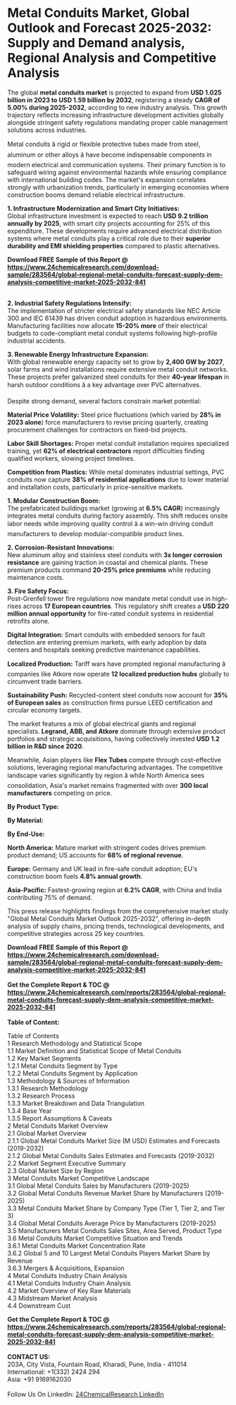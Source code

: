 <h1>Metal Conduits Market, Global Outlook and Forecast 2025-2032: Supply and Demand analysis, Regional Analysis and Competitive Analysis</h1><p>The global <strong>metal conduits market</strong> is projected to expand from <strong>USD 1.025 billion in 2023 to USD 1.59 billion by 2032</strong>, registering a steady <strong>CAGR of 5.00% during 2025-2032</strong>, according to new industry analysis. This growth trajectory reflects increasing infrastructure development activities globally alongside stringent safety regulations mandating proper cable management solutions across industries.</p><p>Metal conduits â rigid or flexible protective tubes made from steel, aluminum or other alloys â have become indispensable components in modern electrical and communication systems. Their primary function is to safeguard wiring against environmental hazards while ensuring compliance with international building codes. The market's expansion correlates strongly with urbanization trends, particularly in emerging economies where construction booms demand reliable electrical infrastructure.</p><p><strong>1. Infrastructure Modernization and Smart City Initiatives:</strong><br>
Global infrastructure investment is expected to reach <strong>USD 9.2 trillion annually by 2025</strong>, with smart city projects accounting for 25% of this expenditure. These developments require advanced electrical distribution systems where metal conduits play a critical role due to their <strong>superior durability and EMI shielding properties</strong> compared to plastic alternatives.</p><div><b>Download FREE Sample of this Report @ 
            <a href="https://www.24chemicalresearch.com/download-sample/283564/global-regional-metal-conduits-forecast-supply-dem-analysis-competitive-market-2025-2032-841">
            https://www.24chemicalresearch.com/download-sample/283564/global-regional-metal-conduits-forecast-supply-dem-analysis-competitive-market-2025-2032-841</a></b></div><br><p><strong>2. Industrial Safety Regulations Intensify:</strong><br>
The implementation of stricter electrical safety standards like NEC Article 300 and IEC 61439 has driven conduit adoption in hazardous environments. Manufacturing facilities now allocate <strong>15-20% more</strong> of their electrical budgets to code-compliant metal conduit systems following high-profile industrial accidents.</p><p><strong>3. Renewable Energy Infrastructure Expansion:</strong><br>
With global renewable energy capacity set to grow by <strong>2,400 GW by 2027</strong>, solar farms and wind installations require extensive metal conduit networks. These projects prefer galvanized steel conduits for their <strong>40-year lifespan</strong> in harsh outdoor conditions â a key advantage over PVC alternatives.</p><p>Despite strong demand, several factors constrain market potential:</p><p><strong>Material Price Volatility:</strong> Steel price fluctuations (which varied by <strong>28% in 2023 alone</strong>) force manufacturers to revise pricing quarterly, creating procurement challenges for contractors on fixed-bid projects.</p><p><strong>Labor Skill Shortages:</strong> Proper metal conduit installation requires specialized training, yet <strong>62% of electrical contractors</strong> report difficulties finding qualified workers, slowing project timelines.</p><p><strong>Competition from Plastics:</strong> While metal dominates industrial settings, PVC conduits now capture <strong>38% of residential applications</strong> due to lower material and installation costs, particularly in price-sensitive markets.</p><p><strong>1. Modular Construction Boom:</strong><br>
The prefabricated buildings market (growing at <strong>6.5% CAGR</strong>) increasingly integrates metal conduits during factory assembly. This shift reduces onsite labor needs while improving quality control â a win-win driving conduit manufacturers to develop modular-compatible product lines.</p><p><strong>2. Corrosion-Resistant Innovations:</strong><br>
New aluminum alloy and stainless steel conduits with <strong>3x longer corrosion resistance</strong> are gaining traction in coastal and chemical plants. These premium products command <strong>20-25% price premiums</strong> while reducing maintenance costs.</p><p><strong>3. Fire Safety Focus:</strong><br>
Post-Grenfell tower fire regulations now mandate metal conduit use in high-rises across <strong>17 European countries</strong>. This regulatory shift creates a <strong>USD 220 million annual opportunity</strong> for fire-rated conduit systems in residential retrofits alone.</p><p><strong>Digital Integration:</strong> Smart conduits with embedded sensors for fault detection are entering premium markets, with early adoption by data centers and hospitals seeking predictive maintenance capabilities.</p><p><strong>Localized Production:</strong> Tariff wars have prompted regional manufacturing â companies like Atkore now operate <strong>12 localized production hubs</strong> globally to circumvent trade barriers.</p><p><strong>Sustainability Push:</strong> Recycled-content steel conduits now account for <strong>35% of European sales</strong> as construction firms pursue LEED certification and circular economy targets.</p><p>The market features a mix of global electrical giants and regional specialists. <strong>Legrand, ABB, and Atkore</strong> dominate through extensive product portfolios and strategic acquisitions, having collectively invested <strong>USD 1.2 billion in R&amp;D since 2020</strong>.</p><p>Meanwhile, Asian players like <strong>Flex Tubes</strong> compete through cost-effective solutions, leveraging regional manufacturing advantages. The competitive landscape varies significantly by region â while North America sees consolidation, Asia's market remains fragmented with over <strong>300 local manufacturers</strong> competing on price.</p><p><strong>By Product Type:</strong></p><p><strong>By Material:</strong></p><p><strong>By End-Use:</strong></p><p><strong>North America:</strong> Mature market with stringent codes drives premium product demand; US accounts for <strong>68% of regional revenue</strong>.</p><p><strong>Europe:</strong> Germany and UK lead in fire-safe conduit adoption; EU's construction boom fuels <strong>4.8% annual growth</strong>.</p><p><strong>Asia-Pacific:</strong> Fastest-growing region at <strong>6.2% CAGR</strong>, with China and India contributing 75% of demand.</p><p>This press release highlights findings from the comprehensive market study "Global Metal Conduits Market Outlook 2025-2032", offering in-depth analysis of supply chains, pricing trends, technological developments, and competitive strategies across 25 key countries.</p><div><b>Download FREE Sample of this Report @ 
            <a href="https://www.24chemicalresearch.com/download-sample/283564/global-regional-metal-conduits-forecast-supply-dem-analysis-competitive-market-2025-2032-841">
            https://www.24chemicalresearch.com/download-sample/283564/global-regional-metal-conduits-forecast-supply-dem-analysis-competitive-market-2025-2032-841</a></b></div><br><div><b>Get the Complete Report & TOC @ 
            <a href="https://www.24chemicalresearch.com/reports/283564/global-regional-metal-conduits-forecast-supply-dem-analysis-competitive-market-2025-2032-841">
            https://www.24chemicalresearch.com/reports/283564/global-regional-metal-conduits-forecast-supply-dem-analysis-competitive-market-2025-2032-841</a></b></div><br>
            <b>Table of Content:</b><p>Table of Contents<br />
1 Research Methodology and Statistical Scope<br />
1.1 Market Definition and Statistical Scope of Metal Conduits<br />
1.2 Key Market Segments<br />
1.2.1 Metal Conduits Segment by Type<br />
1.2.2 Metal Conduits Segment by Application<br />
1.3 Methodology & Sources of Information<br />
1.3.1 Research Methodology<br />
1.3.2 Research Process<br />
1.3.3 Market Breakdown and Data Triangulation<br />
1.3.4 Base Year<br />
1.3.5 Report Assumptions & Caveats<br />
2 Metal Conduits Market Overview<br />
2.1 Global Market Overview<br />
2.1.1 Global Metal Conduits Market Size (M USD) Estimates and Forecasts (2019-2032)<br />
2.1.2 Global Metal Conduits Sales Estimates and Forecasts (2019-2032)<br />
2.2 Market Segment Executive Summary<br />
2.3 Global Market Size by Region<br />
3 Metal Conduits Market Competitive Landscape<br />
3.1 Global Metal Conduits Sales by Manufacturers (2019-2025)<br />
3.2 Global Metal Conduits Revenue Market Share by Manufacturers (2019-2025)<br />
3.3 Metal Conduits Market Share by Company Type (Tier 1, Tier 2, and Tier 3)<br />
3.4 Global Metal Conduits Average Price by Manufacturers (2019-2025)<br />
3.5 Manufacturers Metal Conduits Sales Sites, Area Served, Product Type<br />
3.6 Metal Conduits Market Competitive Situation and Trends<br />
3.6.1 Metal Conduits Market Concentration Rate<br />
3.6.2 Global 5 and 10 Largest Metal Conduits Players Market Share by Revenue<br />
3.6.3 Mergers & Acquisitions, Expansion<br />
4 Metal Conduits Industry Chain Analysis<br />
4.1 Metal Conduits Industry Chain Analysis<br />
4.2 Market Overview of Key Raw Materials<br />
4.3 Midstream Market Analysis<br />
4.4 Downstream Cust</p><div><b>Get the Complete Report & TOC @ 
            <a href="https://www.24chemicalresearch.com/reports/283564/global-regional-metal-conduits-forecast-supply-dem-analysis-competitive-market-2025-2032-841">
            https://www.24chemicalresearch.com/reports/283564/global-regional-metal-conduits-forecast-supply-dem-analysis-competitive-market-2025-2032-841</a></b></div><br><b>CONTACT US:</b><br>
            203A, City Vista, Fountain Road, Kharadi, Pune, India - 411014<br>
            International: +1(332) 2424 294<br>
            Asia: +91 9169162030 <br><br>
            Follow Us On LinkedIn: <a href="https://www.linkedin.com/company/24chemicalresearch/">24ChemicalResearch LinkedIn</a>